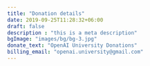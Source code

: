 ```yaml
---
title: "Donation details"
date: 2019-09-25T11:28:32+06:00
draft: false
description : "this is a meta description"
bgImage: "images/bg/bg-3.jpg"
donate_text: "OpenAI University Donations"
billing_email: "openai.university@gmail.com"
---
```


